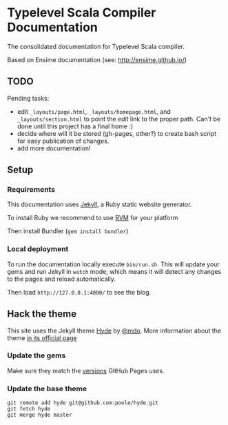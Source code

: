 # Typelevel Scala Compiler Documentation

The consolidated documentation for Typelevel Scala compiler.

Based on Ensime documentation (see: http://ensime.github.io/)

## TODO

Pending tasks:

* edit `_layouts/page.html`, `_layouts/homepage.html`, and `_layouts/section.html` to point the *edit* link to the proper path. Can't be done until this project has a final home :)
* decide where will it be stored (gh-pages, other?) to create bash script for easy publication of changes.
* add more documentation!

## Setup

### Requirements

This documentation uses [Jekyll](https://jekyllrb.com/), a Ruby static website generator.

To install Ruby we recommend to use [RVM](https://rvm.io/rvm/install) for your platform

Then install Bundler (`gem install bundler`)

### Local deployment

To run the documentation locally execute `bin/run.sh`. This will update your gems and run Jekyll in `watch` mode, 
which means it will detect any changes to the pages and reload automatically.

Then load `http://127.0.0.1:4000/` to see the blog.

## Hack the theme

This site uses the Jekyll theme [Hyde](http://hyde.getpoole.com/) by [@mdo](http://hyde.getpoole.com/). 
More information about the theme [in its official page](http://hyde.getpoole.com/)

### Update the gems

Make sure they match the [versions](https://pages.github.com/versions/) GitHub Pages uses.

### Update the base theme

```
git remote add hyde git@github.com:poole/hyde.git
git fetch hyde
git merge hyde master
```
